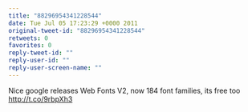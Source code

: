 ```yaml
---
title: "88296954341228544"
date: Tue Jul 05 17:23:29 +0000 2011
original-tweet-id: "88296954341228544"
retweets: 0
favorites: 0
reply-tweet-id: ""
reply-user-id: ""
reply-user-screen-name: ""
---
```

Nice google releases Web Fonts V2, now 184 font families, its free too http://t.co/9rbpXh3
